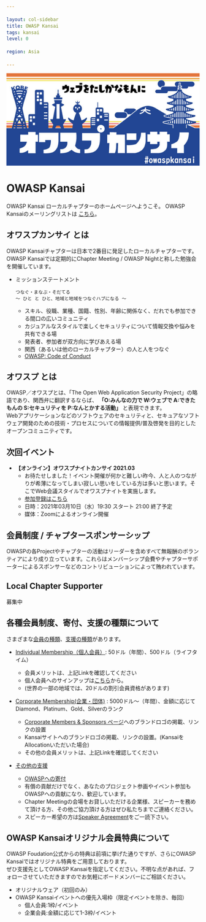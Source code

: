 ```yaml
---

layout: col-sidebar
title: OWASP Kansai
tags: kansai
level: 0

region: Asia

---
```



<img src="assets/images/OwaspKansai_Blue.jpg" alt="OWASP Kansai">

# OWASP Kansai  
<!-- Welcome to the Kansai chapter homepage. [Click Here](https://groups.google.com/a/owasp.org/forum/?hl=ja#!forum/kansai-chapter) to join the local chapter mailing list.  -->
OWASP Kansai ローカルチャプターのホームページへようこそ。 OWASP Kansaiのメーリングリストは [こちら](https://groups.google.com/a/owasp.org/forum/?hl=ja#!forum/kansai-chapter)。  

## オワスプカンサイ とは  
OWASP Kansaiチャプターは日本で2番目に発足したローカルチャプターです。  
OWASP Kansaiでは定期的にChapter Meeting / OWASP Nightと称した勉強会を開催しています。  
* ミッションステートメント
    ```
    つなぐ・まなぶ・そだてる
    ～ ひと と ひと、地域と地域をつなぐハブになる ～
    ```
    * スキル、役職、業種、国籍、性別、年齢に関係なく、だれでも参加できる間口の広いコミュニティ  
    * カジュアルなスタイルで楽しくセキュリティについて情報交換や悩みを共有できる場  
    * 発表者、参加者が双方向に学びあえる場  
    * 関西（あるいは他のローカルチャプター）の人と人をつなぐ  
    * [OWASP: Code of Conduct](https://owasp.org/www-policy/operational/code-of-conduct)

## オワスプ とは
OWASP／オワスプとは、「The Open Web Application Security Project」の略語であり、関西弁に翻訳するならば、 __「O:みんなの力で W:ウェブで A:できたもんの S:セキュリティを P:なんとかする活動」__ と表現できます。  
Webアプリケーションなどのソフトウェアのセキュリティと、セキュアなソフトウェア開発のための技術・プロセスについての情報提供/普及啓発を目的としたオープンコミュニティです。  

## 次回イベント  
* __【オンライン】オワスプナイトカンサイ 2021.03__  
    * お待たせしました！イベント開催が何かと難しい昨今、人と人のつながりが希薄になってしまい寂しい思いをしている方は多いと思います。そこでWeb会議スタイルでオワスプナイトを実施します。  
    * [参加登録はこちら](https://owasp-kansai.doorkeeper.jp/)  
    * 日時：2021年03月10日（水）19:30 スタート  21:00 終了予定  
    * 媒体：Zoomによるオンライン開催   
    

## 会員制度 / チャプタースポンサーシップ  
OWASPの各Projectやチャプターの活動はリーダーを含めすべて無報酬のボランティアにより成り立っています。これらはメンバーシップ会費やチャプターサポーターによるスポンサーなどのコントリビューションによって賄われています。

## Local Chapter Supporter  
募集中  
<!--
<table cellpadding="15" cellspacing="0">
     <tr>
        <td><a href="https://owasp.org/" target="_blank" rel="noopener"><img src="assets/images/test.jpg" alt="＊＊＊会社"></a></td>
    </tr>
</table>
-->

<!--
## Single Meeting Supporter  
過去のイベントにおいて会場をご提供頂いた企業や、団体です。
-->

## 各種会員制度、寄付、支援の種類について  
さまざまな[会員の種類](https://owasp.org/supporters/)、[支援の種類](https://owasp.org/www-policy/testdoc/chapter-rules-of-procedure.html#chapter-sponsors--local-and-global)があります。
* [Individual Membership（個人会員）](https://owasp.org/membership/): 50ドル（年間）、500ドル（ライフタイム）  
    * 会員メリットは、上記Linkを確認してください
    * 個人会員へのサインアップは[こちら](https://myowasp.force.com/memberappregion)から。  
    * (世界の一部の地域では、20ドルの割引会員資格があります)
    
* [Corporate Membership(企業・団体)](https://owasp.org/supporters/) : 5000ドル～（年間）、金額に応じてDiamond、Platinum、Gold、Silverのランク  
    * [Corporate Members & Sponsors ページ](https://owasp.org/supporters)へのブランドロゴの掲載、リンクの設置  
    * Kansaiサイトへのブランドロゴの掲載、リンクの設置。(KansaiをAllocationいただいた場合)  
    * その他の会員メリットは、上記Linkを確認してください
    
* [その他の支援](https://owasp.org/www-policy/testdoc/chapter-rules-of-procedure.html#sponsors--affiliates)  
    * [OWASPへの寄付](https://owasp.org/donate/)  
    * 有償の貢献だけでなく、あなたのプロジェクト参画やイベント参加もOWASPへの貢献になり、歓迎しています。  
    * Chapter Meetingの会場をお貸しいただける企業様、スピーカーを務めて頂ける方、その他ご協力頂ける方はぜひ私たちまでご連絡ください。  
    * スピーカー希望の方は[Speaker Agreement](https://owasp.org/www-policy/legal/speaker-agreement.html)をご一読下さい。 
 
## OWASP Kansaiオリジナル会員特典について  
OWASP Foudation公式からの特典は前項に挙げた通りですが、さらにOWASP Kansaiではオリジナル特典をご用意しております。  
ぜひ支援先としてOWASP Kansaiを指定してください。不明な点があれば、フォローさせていただきますのでお気軽にボードメンバーにご相談ください。  
* オリジナルウェア（初回のみ）  
* OWASP Kansaiイベントへの優先入場枠（限定イベントを除き、毎回）  
    * 個人会員:1枠/イベント  
    * 企業会員:金額に応じて1-3枠/イベント  
